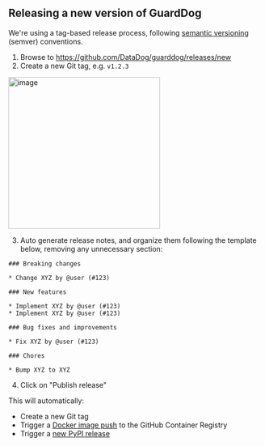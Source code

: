 ## Releasing a new version of GuardDog

We're using a tag-based release process, following [semantic versioning](https://semver.org/) (semver) conventions.

1. Browse to https://github.com/DataDog/guarddog/releases/new
2. Create a new Git tag, e.g. `v1.2.3`

<img width="300" alt="image" src="https://github.com/DataDog/guarddog/assets/136675/12e7ac21-2f8d-47b8-91cb-f3f949605f42">

3. Auto generate release notes, and organize them following the template below, removing any unnecessary section:

```
### Breaking changes

* Change XYZ by @user (#123)

### New features

* Implement XYZ by @user (#123)
* Implement XYZ by @user (#123)

### Bug fixes and improvements

* Fix XYZ by @user (#123)

### Chores

* Bump XYZ to XYZ
```

4. Click on "Publish release"

This will automatically:
* Create a new Git tag
* Trigger a [Docker image push](https://github.com/DataDog/guarddog/blob/main/.github/workflows/docker-release.yml) to the GitHub Container Registry
* Trigger a [new PyPI release](https://github.com/DataDog/guarddog/blob/main/.github/workflows/pypi-release.yml)

